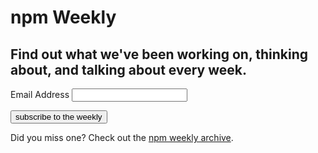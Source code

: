 # npm Weekly
## Find out what we've been working on, thinking about, and talking about every week.

<form action="//npmjs.us9.list-manage.com/subscribe/post?u=077dfd41302a71310cef619e5&amp;id=e17fe5d778" method="post" id="mc-embedded-subscribe-form" name="mc-embedded-subscribe-form" class="validate" target="_blank" novalidate>

<label for="mce-EMAIL">Email Address</label>
<input type="email" value="" name="EMAIL" class="required email" id="mce-EMAIL" required="required" autocorrect="off" autocapitalize="off">

<div id="mce-responses" class="clear">
  <div class="response" id="mce-error-response" style="display:none"></div>
  <div class="response" id="mce-success-response" style="display:none"></div>
</div>

<!-- real people should not fill this in and expect good things - do not remove this or risk form bot signups-->
<div style="position: absolute; left: -5000px;">
  <input type="text" name="b_077dfd41302a71310cef619e5_e17fe5d778" tabindex="-1" value="">
</div>

<div class="clear">
  <input type="submit" value="subscribe to the weekly" class="full-width" name="subscribe" id="mc-embedded-subscribe" class="button">
</div>

</form>

<script type='text/javascript' src='//s3.amazonaws.com/downloads.mailchimp.com/js/mc-validate.js'></script>

<p>
Did you miss one? Check out the <a href="http://us9.campaign-archive2.com/home/?u=077dfd41302a71310cef619e5&id=e17fe5d778" title="View previous campaigns">npm weekly archive</a>.
</p>
